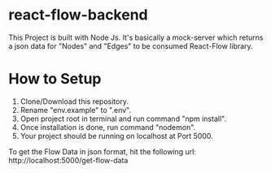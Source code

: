 # react-flow-backend

This Project is built with Node Js. It's basically a mock-server which returns a json data for "Nodes" and "Edges" to be consumed React-Flow library.

# How to Setup
1. Clone/Download this repository.
2. Rename "env.example" to ".env".
3. Open project root in terminal and run command "npm install".
4. Once installation is done, run command "nodemon".
5. Your project should be running on localhost at Port 5000.

To get the Flow Data in json format, hit the following url:
http://localhost:5000/get-flow-data
